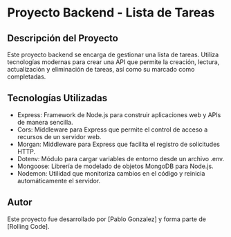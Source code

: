 # Proyecto Backend - Lista de Tareas


## Descripción del Proyecto
Este proyecto backend se encarga de gestionar una lista de tareas. Utiliza tecnologías modernas para crear una API que permite la creación, lectura, actualización y eliminación de tareas, así como su marcado como completadas.

## Tecnologías Utilizadas
- Express: Framework de Node.js para construir aplicaciones web y APIs de manera sencilla.
- Cors: Middleware para Express que permite el control de acceso a recursos de un servidor web.
- Morgan: Middleware para Express que facilita el registro de solicitudes HTTP.
- Dotenv: Módulo para cargar variables de entorno desde un archivo .env.
- Mongoose: Librería de modelado de objetos MongoDB para Node.js.
- Nodemon: Utilidad que monitoriza cambios en el código y reinicia automáticamente el servidor.
  

## Autor
Este proyecto fue desarrollado por [Pablo Gonzalez] y forma parte de [Rolling Code].

